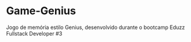 # Game-Genius
Jogo de memória estilo Genius, desenvolvido durante o bootcamp Eduzz Fullstack Developer #3
